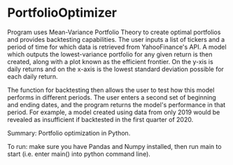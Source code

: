 # PortfolioOptimizer

Program uses Mean-Variance Portfolio Theory to create optimal portfolios and provides backtesting capabilities. The user inputs a list of tickers and a period of time for which data is retrieved from YahooFinance's API. A model which outputs the lowest-variance portfolio for any given return is then created, along with a plot known as the efficient frontier. On the y-xis is daily returns and on the x-axis is the lowest standard deviation possible for each daily return.

The function for backtesting then allows the user to test how this model performs in different periods. The user enters a second set of beginning and ending dates, and the program returns the model's performance in that period. For example, a model created using data from only 2019 would be revealed as insufficient if backtested in the first quarter of 2020.
 
 
 
 
Summary: Portfolio optimization in Python.
  
   
To run: make sure you have Pandas and Numpy installed, then run main to start (i.e. enter main() into python command line).
